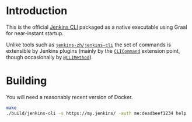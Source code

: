 # Introduction

This is the official [Jenkins CLI](https://www.jenkins.io/doc/book/managing/cli/) packaged as a native executable using Graal for near-instant startup.

Unlike tools such as [`jenkins-zh/jenkins-cli`](https://github.com/jenkins-zh/jenkins-cli) the set of commands is extensible by Jenkins plugins
(mainly by the [`CLICommand`](https://www.jenkins.io/doc/developer/extensions/jenkins-core/#clicommand) extension point, though occasionally by [`@CLIMethod`](https://javadoc.jenkins.io/hudson/cli/declarative/class-use/CLIMethod.html)).

# Building

You will need a reasonably recent version of Docker.

```bash
make
./build/jenkins-cli -s https://my.jenkins/ -auth me:deadbeef1234 help
```

